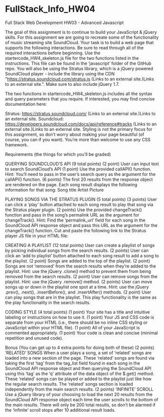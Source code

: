 # FullStack_Info_HW04
Full Stack Web Development HW03 - Advanced Javascript

The goal of this assignment is to continue to build your JavaScript & jQuery skills. For this assignment we are going to recreate some of the functionality of music streaming site SoundCloud. Your task is to build a web page that supports the following interactions. Be sure to read through all of the required interactions before beginning. Use the startercode_HW4_skeleton.js file for the two functions listed in the instructions. This file can be found in the ‘javascript’ folder of the GitHub repo. You will also be using the Stratus library, which is a jQuery powered SoundCloud player  - include the library using the CDN "https://stratus.soundcloud.com/stratus.js (Links to an external site.)Links to an external site.". Make sure to also include jQuery 1.7.

The two functions in startercode_HW4_skeleton.js includes all the syntax and query parameters that you require. If interested, you may find concise documentation here:

Stratus: https://stratus.soundcloud.com/ (Links to an external site.)Links to an external site.
Soundcloud: https://developers.soundcloud.com/docs/api/reference#tracks (Links to an external site.)Links to an external site.
Styling is not the primary focus for this assignment, so don’t worry about making your page beautiful (of course, you can if you want). You’re more than welcome to use any CSS framework.

 

Requirements (the things for which you’ll be graded)

QUERYING SOUNDCLOUD’S API (9 total points)
(2 point) User can input text to search SoundCloud’s API
(1 point) Use the provided callAPI() function.
Hint: You’ll need to pass in the user’s search query as the argument for the callAPI() function.
(6 points) The first 20 results from the response object are rendered on the page. Each song result displays the following information for that song:
Song title
Artist
Picture
 

PLAYING SONGS VIA THE STRATUS PLUGIN (5 total points)
(3 points) User can click a ‘play’ button attached to each song result to play that song via the Stratus player plugin.
(2 points) Use the provided changeTrack() function and pass in the song’s permalink URL as the argument for changeTrack().
Hint: Find the ‘permalink_url’ field for each song in the SoundCloud API response object and pass this URL as the argument for the changeTrack() function.
Cut and paste the following link to the Stratus player JS file in your HTML file: <script type='text/javascript' src="stratus-player.js"></script>
 

CREATING A PLAYLIST (12 total points)
User can create a playlist of songs by picking individual songs from the search results.
(2 points) User can click an ‘add to playlist’ button attached to each song result to add a song to the playlist.
(2 point) Songs are added to the top of the playlist.
(2 point) Songs are not ‘removed’ from the search results when they’re added to the playlist. Hint: use the jQuery .clone() method to prevent them from being removed from the search results.
(2 point) User can remove songs from the playlist. Hint: use the jQuery .remove() method.
(2 points) User can move songs up or down in the playlist one spot at a time. Hint: use the jQuery .prev(), .next(), .insertBefore(), and .insertAfter() methods.
(2 point) User can play songs that are in the playlist. This play functionality is the same as the play functionality in the search results.
 

CODING STYLE (4 total points)
(1 point) Your site has a title and intuitive labeling or instructions on how to use it.
(1 point) Your JS and CSS code is separate from your HTML (i.e., there should be no inline CSS styling or JavaScript within your HTML file).
(1 point) All of your JavaScript is commented appropriately.
(1 point) Your code is clean and concise (minimal repetition and unused code).
 

Bonus (You can get up to 4 extra points for doing both of these)
(2 points) ‘RELATED’ SONGS
When a user plays a song, a set of ‘related’ songs are loaded into a new section of the page.
These ‘related’ songs are found via taking the first ‘tag’ from the tag_list field found in each song in the SoundCloud API response object and then querying the SoundCloud API using this ‘tag’ as the ‘q’ attribute of the data object of the $.get() method.
These ‘related’ songs can be played or added to the playlist just like how the regular search results.
The ‘related’ songs section is loaded independently from the main search results.
(2 points) ‘INFINITE’ SCROLL
Use a jQuery library of your choosing to load the next 20 results from the SoundCloud API response object each time the user scrolls to the bottom of the main results. There will only be 200 total results, so don’t be alarmed if the ‘infinite’ scroll stops after 10 additional result loads.
